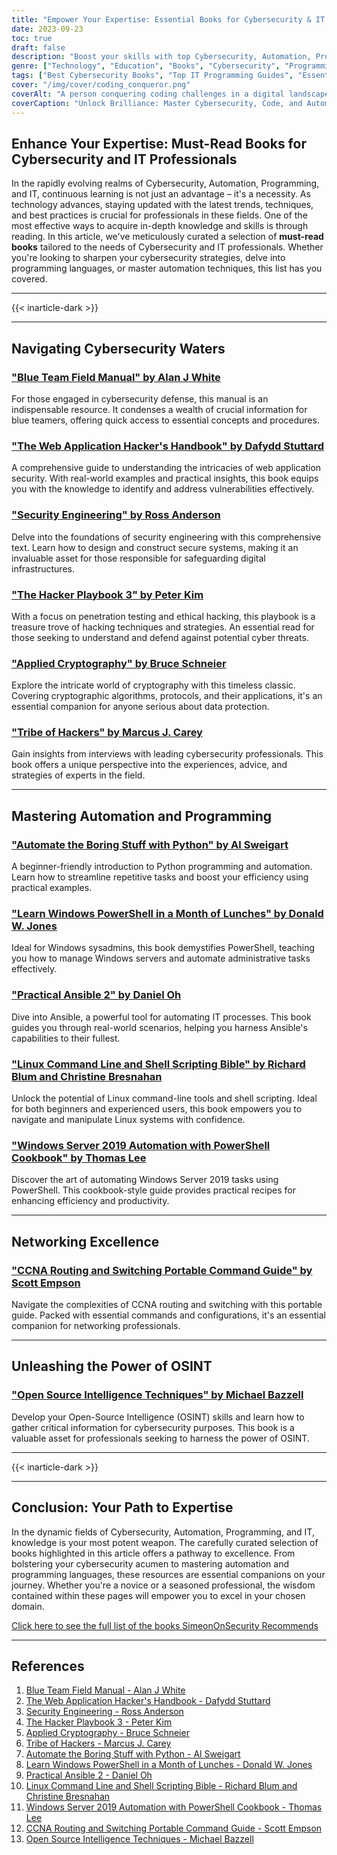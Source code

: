 ```yaml
---
title: "Empower Your Expertise: Essential Books for Cybersecurity & IT Pros"
date: 2023-09-23
toc: true
draft: false
description: "Boost your skills with top Cybersecurity, Automation, Programming, and IT books."
genre: ["Technology", "Education", "Books", "Cybersecurity", "Programming", "IT", "Automation", "Professional Development", "Career Growth", "Learning"]
tags: ["Best Cybersecurity Books", "Top IT Programming Guides", "Essential Automation Literature", "Recommended Cybersecurity Reads", "Programming Language Learning Resources", "Cybersecurity", "Programming", "Automation", "IT Professionals", "Books", "Learning", "Skills Enhancement", "Technology", "Career Development", "Expertise"]
cover: "/img/cover/coding_conqueror.png"
coverAlt: "A person conquering coding challenges in a digital landscape."
coverCaption: "Unlock Brilliance: Master Cybersecurity, Code, and Automation with These Books"
---
```


## Enhance Your Expertise: Must-Read Books for Cybersecurity and IT Professionals

In the rapidly evolving realms of Cybersecurity, Automation, Programming, and IT, continuous learning is not just an advantage – it's a necessity. As technology advances, staying updated with the latest trends, techniques, and best practices is crucial for professionals in these fields. One of the most effective ways to acquire in-depth knowledge and skills is through reading. In this article, we've meticulously curated a selection of **must-read books** tailored to the needs of Cybersecurity and IT professionals. Whether you're looking to sharpen your cybersecurity strategies, delve into programming languages, or master automation techniques, this list has you covered.

______
{{< inarticle-dark >}}
______

## Navigating Cybersecurity Waters

### ["Blue Team Field Manual" by Alan J White](https://amzn.to/30Z5il4)
For those engaged in cybersecurity defense, this manual is an indispensable resource. It condenses a wealth of crucial information for blue teamers, offering quick access to essential concepts and procedures.

### ["The Web Application Hacker's Handbook" by Dafydd Stuttard](https://amzn.to/3dWnVy1)
A comprehensive guide to understanding the intricacies of web application security. With real-world examples and practical insights, this book equips you with the knowledge to identify and address vulnerabilities effectively.

### ["Security Engineering" by Ross Anderson](https://amzn.to/2MBMsNt)
Delve into the foundations of security engineering with this comprehensive text. Learn how to design and construct secure systems, making it an invaluable asset for those responsible for safeguarding digital infrastructures.

### ["The Hacker Playbook 3" by Peter Kim](https://amzn.to/2D6F47L)
With a focus on penetration testing and ethical hacking, this playbook is a treasure trove of hacking techniques and strategies. An essential read for those seeking to understand and defend against potential cyber threats.

### ["Applied Cryptography" by Bruce Schneier](https://amzn.to/3ODnyKy)
Explore the intricate world of cryptography with this timeless classic. Covering cryptographic algorithms, protocols, and their applications, it's an essential companion for anyone serious about data protection.

### ["Tribe of Hackers" by Marcus J. Carey](https://amzn.to/2UNr8VS)
Gain insights from interviews with leading cybersecurity professionals. This book offers a unique perspective into the experiences, advice, and strategies of experts in the field.

______

## Mastering Automation and Programming

### ["Automate the Boring Stuff with Python" by Al Sweigart](https://amzn.to/334bQRa)
A beginner-friendly introduction to Python programming and automation. Learn how to streamline repetitive tasks and boost your efficiency using practical examples.

### ["Learn Windows PowerShell in a Month of Lunches" by Donald W. Jones](https://amzn.to/2NKtuFf)
Ideal for Windows sysadmins, this book demystifies PowerShell, teaching you how to manage Windows servers and automate administrative tasks effectively.

### ["Practical Ansible 2" by Daniel Oh](https://amzn.to/332hwfo)
Dive into Ansible, a powerful tool for automating IT processes. This book guides you through real-world scenarios, helping you harness Ansible's capabilities to their fullest.

### ["Linux Command Line and Shell Scripting Bible" by Richard Blum and Christine Bresnahan](https://amzn.to/36TjdvP)
Unlock the potential of Linux command-line tools and shell scripting. Ideal for both beginners and experienced users, this book empowers you to navigate and manipulate Linux systems with confidence.

### ["Windows Server 2019 Automation with PowerShell Cookbook" by Thomas Lee](https://amzn.to/3q7B7T2)
Discover the art of automating Windows Server 2019 tasks using PowerShell. This cookbook-style guide provides practical recipes for enhancing efficiency and productivity.

______

## Networking Excellence

### ["CCNA Routing and Switching Portable Command Guide" by Scott Empson](https://amzn.to/3hFK7eo)
Navigate the complexities of CCNA routing and switching with this portable guide. Packed with essential commands and configurations, it's an essential companion for networking professionals.

______

## Unleashing the Power of OSINT

### ["Open Source Intelligence Techniques" by Michael Bazzell](https://amzn.to/39zbWlV)
Develop your Open-Source Intelligence (OSINT) skills and learn how to gather critical information for cybersecurity purposes. This book is a valuable asset for professionals seeking to harness the power of OSINT.

______
{{< inarticle-dark >}}
______

## Conclusion: Your Path to Expertise

In the dynamic fields of Cybersecurity, Automation, Programming, and IT, knowledge is your most potent weapon. The carefully curated selection of books highlighted in this article offers a pathway to excellence. From bolstering your cybersecurity acumen to mastering automation and programming languages, these resources are essential companions on your journey. Whether you're a novice or a seasoned professional, the wisdom contained within these pages will empower you to excel in your chosen domain.

[Click here to see the full list of the books SimeonOnSecurity Recommends](/recommendations/books)
______

## References

1. [Blue Team Field Manual - Alan J White](https://amzn.to/30Z5il4)
2. [The Web Application Hacker's Handbook - Dafydd Stuttard](https://amzn.to/3dWnVy1)
3. [Security Engineering - Ross Anderson](https://amzn.to/2MBMsNt)
4. [The Hacker Playbook 3 - Peter Kim](https://amzn.to/2D6F47L)
5. [Applied Cryptography - Bruce Schneier](https://amzn.to/2Vh8lHm)
6. [Tribe of Hackers - Marcus J. Carey](https://amzn.to/2UNr8VS)
7. [Automate the Boring Stuff with Python - Al Sweigart](https://amzn.to/334bQRa)
8. [Learn Windows PowerShell in a Month of Lunches - Donald W. Jones](https://amzn.to/2NKtuFf)
9. [Practical Ansible 2 - Daniel Oh](https://amzn.to/332hwfo)
10. [Linux Command Line and Shell Scripting Bible - Richard Blum and Christine Bresnahan](https://amzn.to/36TjdvP)
11. [Windows Server 2019 Automation with PowerShell Cookbook - Thomas Lee](https://amzn.to/3q7B7T2)
12. [CCNA Routing and Switching Portable Command Guide - Scott Empson](https://amzn.to/3hFK7eo)
13. [Open Source Intelligence Techniques - Michael Bazzell](https://amzn.to/39zbWlV)
